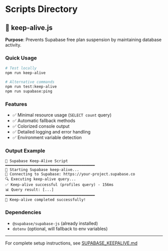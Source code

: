 # Scripts Directory

## 🔄 keep-alive.js

**Purpose**: Prevents Supabase free plan suspension by maintaining database activity.

### Quick Usage
```bash
# Test locally
npm run keep-alive

# Alternative commands
npm run test:keep-alive
npm run supabase:ping
```

### Features
- ✅ Minimal resource usage (`SELECT count` query)
- ✅ Automatic fallback methods
- ✅ Colorized console output
- ✅ Detailed logging and error handling
- ✅ Environment variable detection

### Output Example
```
🎯 Supabase Keep-Alive Script
━━━━━━━━━━━━━━━━━━━━━━━━━━━━━━━━━━━━━━━━
🚀 Starting Supabase keep-alive...
📡 Connecting to Supabase: https://your-project.supabase.co
🔍 Executing keep-alive query...
✅ Keep-alive successful (profiles query) - 156ms
📊 Query result: [...]
━━━━━━━━━━━━━━━━━━━━━━━━━━━━━━━━━━━━━━━━
🎉 Keep-alive completed successfully!
```

### Dependencies
- `@supabase/supabase-js` (already installed)
- `dotenv` (optional, will fallback to env variables)

---

For complete setup instructions, see [SUPABASE_KEEPALIVE.md](../SUPABASE_KEEPALIVE.md)
